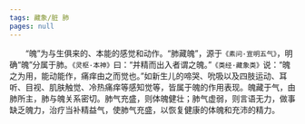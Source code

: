 ```yaml
---
tags: 藏象/脏 肺
pages: null
---
```

&emsp;&emsp;“魄”为与生俱来的、本能的感觉和动作。“肺藏魄”，源于`《素问·宣明五气》`，明确“魄”分属于肺。`《灵枢·本神》`曰：“并精而出入者谓之魄。”`《类经·藏象类》`说：“魄之为用，能动能作，痛痒由之而觉也。”如新生儿的啼哭、吮吸以及四肢运动、耳听、目视、肌肤触觉、冷热痛痒等感知觉等，皆属于魄的作用表现。魄藏于气，由肺所主，肺与魄关系密切。肺气充盛，则体魄健壮；肺气虚弱，则言语无力，做事缺乏魄力，治疗当补精益气，使肺气充盛，以恢复健康的体魄和充沛的精力。
